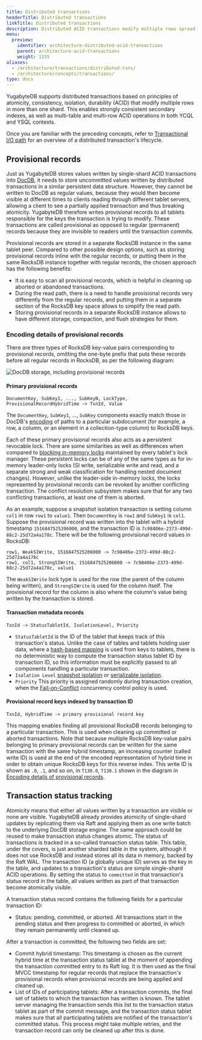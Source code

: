```yaml
---
title: Distributed transactions
headerTitle: Distributed transactions
linkTitle: Distributed transactions
description: Distributed ACID transactions modify multiple rows spread across multiple shards.
menu:
  preview:
    identifier: architecture-distributed-acid-transactions
    parent: architecture-acid-transactions
    weight: 1155
aliases:
  - /architecture/transactions/distributed-txns/
  - /architecture/concepts/transactions/
type: docs
---
```


YugabyteDB supports distributed transactions based on principles of atomicity, consistency, isolation, durability (ACID) that modify multiple rows in more than one shard. This enables strongly consistent secondary indexes, as well as multi-table and multi-row ACID operations in both YCQL and YSQL contexts.

Once you are familiar with the preceding concepts, refer to [Transactional I/O path](../transactional-io-path/) for an overview of a distributed transaction's lifecycle.

## Provisional records

Just as YugabyteDB stores values written by single-shard ACID transactions into [DocDB](../../docdb/persistence/), it needs to store uncommitted values written by distributed transactions in a similar persistent data structure. However, they cannot be written to DocDB as regular values, because they would then become visible at different times to clients reading through different tablet servers, allowing a client to see a partially applied transaction and thus breaking atomicity. YugabyteDB therefore writes provisional records to all tablets responsible for the keys the transaction is trying to modify. These transactions are called provisional as opposed to regular (permanent) records because they are invisible to readers until the transaction commits.

Provisional records are stored in a separate RocksDB instance in the same tablet peer. Compared to other possible design options, such as storing provisional records inline with the regular records, or putting them in the same RocksDB instance together with regular records, the chosen approach has the following benefits:

- It is easy to scan all provisional records, which is helpful in cleaning up aborted or abandoned transactions.
- During the read path, there is a need to handle provisional records very differently from the regular
    records, and putting them in a separate section of the RocksDB key space allows to simplify the
    read path.
- Storing provisional records in a separate RocksDB instance allows to have different storage, compaction, and flush strategies for them.

### Encoding details of provisional records

There are three types of RocksDB key-value pairs corresponding to provisional records, omitting the one-byte prefix that puts these records before all regular records in RocksDB, as per the following diagram:

![DocDB storage, including provisional records](/images/architecture/txn/provisional_record_storage.svg)

#### Primary provisional records

  ```output
  DocumentKey, SubKey1, ..., SubKeyN, LockType, ProvisionalRecordHybridTime -> TxnId, Value
  ```

The `DocumentKey`, `SubKey1`, ..., `SubKey` components exactly match those in DocDB's [encoding](../../docdb/persistence/#mapping-docdb-documents-to-rocksdb) of paths to a particular subdocument (for example, a row, a column, or an element in a collection-type column) to RocksDB keys.

Each of these primary provisional records also acts as a persistent revocable lock. There are some similarities as well as differences when compared to [blocking in-memory locks](../isolation-levels/) maintained by every tablet's lock manager. These persistent locks can be of any of the same types as for in-memory leader-only locks (SI write, serializable write and read, and a separate strong and weak classification for handling nested document changes). However, unlike the leader-side in-memory locks, the locks represented by provisional records can be revoked by another conflicting transaction. The conflict resolution subsystem makes sure that for any two conflicting transactions, at least one of them is aborted.

As an example, suppose a snapshot isolation transaction is setting column `col1` in row `row1` to `value1`. Then `DocumentKey` is `row1` and `SubKey1` is `col1`. Suppose the provisional record was written into the tablet with a hybrid timestamp `1516847525206000`, and the transaction ID is `7c98406e-2373-499d-88c2-25d72a4a178c`. There will be the following provisional record values in RocksDB:

  ```output
  row1, WeakSIWrite, 1516847525206000 -> 7c98406e-2373-499d-88c2-25d72a4a178c
  row1, col1, StrongSIWrite, 1516847525206000 -> 7c98406e-2373-499d-88c2-25d72a4a178c, value1
  ```

The `WeakSIWrite` lock type is used for the row (the parent of the column being written), and `StrongSIWrite` is used for the column itself. The provisional record for the column is also where the column's value being written by the transaction is stored.

#### Transaction metadata records

```output
TxnId -> StatusTabletId, IsolationLevel, Priority
```

- `StatusTabletId` is the ID of the tablet that keeps track of this transaction's status. Unlike the case of tables and tablets holding user data, where a [hash-based mapping](../../concepts/sharding/) is used from keys to tablets, there is no deterministic way to compute the transaction status tablet ID by transaction ID, so this information must be explicitly passed to all components handling a particular transaction.
- `Isolation Level` [snapshot isolation](https://en.wikipedia.org/wiki/Snapshot_isolation) or [serializable isolation](https://en.wikipedia.org/wiki/Serializability).
- `Priority` This priority is assigned randomly during transaction creation, when the [Fail-on-Conflict](../concurrency-control/#fail-on-conflict) concurrency control policy is used.

#### Provisional record keys indexed by transaction ID

```output
TxnId, HybridTime -> primary provisional record key
```

This mapping enables finding all provisional RocksDB records belonging to a particular transaction. This is used when cleaning up committed or aborted transactions. Note that because multiple RocksDB key-value pairs belonging to primary provisional records can be written for the same transaction with the same hybrid timestamp, an increasing counter (called write ID) is used at the end of the encoded representation of hybrid time in order to obtain unique RocksDB keys for this reverse index. This write ID is shown as `.0`, `.1`, and so on, in `T130.0`, `T130.1` shown in the diagram in [Encoding details of provisional records](#encoding-details-of-provisional-records).

## Transaction status tracking

Atomicity means that either all values written by a transaction are visible or none are visible. YugabyteDB already provides atomicity of single-shard updates by replicating them via Raft and applying them as one write batch to the underlying DocDB storage engine. The same approach could be reused to make transaction status changes atomic. The status of transactions is tracked in a so-called transaction status table. This table, under the covers, is just another sharded table in the system, although it does not use RocksDB and instead stores all its data in memory, backed by the Raft WAL. The transaction ID (a globally unique ID) serves as the key in the table, and updates to a transaction's status are simple single-shard ACID operations. By setting the status to `committed` in that transaction's status record in the table, all values written as part of that transaction become atomically visible.

A transaction status record contains the following fields for a particular transaction ID:

- Status: pending, committed, or aborted. All transactions start in the pending status and then progress to committed or aborted, in which they remain permanently until cleaned up.

After a transaction is committed, the following two fields are set:

- Commit hybrid timestamp: This timestamp is chosen as the current hybrid time at the transaction status tablet at the moment of appending the transaction committed entry to its Raft log. It is then used as the final MVCC timestamp for regular records that replace the transaction's provisional records when provisional records are being applied and cleaned up.
- List of IDs of participating tablets: After a transaction commits, the final set of tablets to which the transaction has written is known. The tablet server managing the transaction sends this list to the transaction status tablet as part of the commit message, and the transaction status tablet makes sure that all participating tablets are notified of the transaction's committed status. This process might take multiple retries, and the transaction record can only be cleaned up after this is done.
